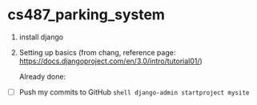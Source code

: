 # cs487_parking_system

1. install django
2. Setting up basics (from chang, reference page: https://docs.djangoproject.com/en/3.0/intro/tutorial01/)
    
    Already done:
    
- [ ] Push my commits to GitHub
      ```shell
      django-admin startproject mysite
      ```
